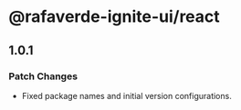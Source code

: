 # @rafaverde-ignite-ui/react

## 1.0.1

### Patch Changes

- Fixed package names and initial version configurations.
